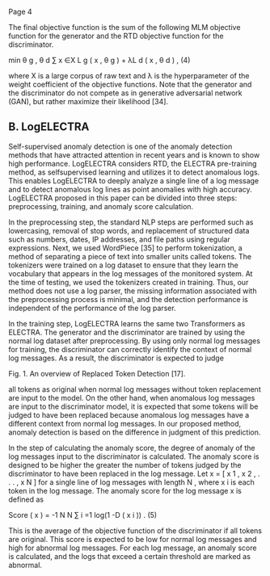 Page 4

The final objective function is the sum of the following MLM objective function for the generator and the RTD objective function for the discriminator.

min θ g , θ d ∑ x ∈X L g ( x , θ g ) + λL d ( x , θ d ) , (4)

where X is a large corpus of raw text and λ is the hyperparameter of the weight coefficient of the objective functions. Note that the generator and the discriminator do not compete as in generative adversarial network (GAN), but rather maximize their likelihood [34].

## B. LogELECTRA

Self-supervised anomaly detection is one of the anomaly detection methods that have attracted attention in recent years and is known to show high performance. LogELECTRA considers RTD, the ELECTRA pre-training method, as selfsupervised learning and utilizes it to detect anomalous logs. This enables LogELECTRA to deeply analyze a single line of a log message and to detect anomalous log lines as point anomalies with high accuracy. LogELECTRA proposed in this paper can be divided into three steps: preprocessing, training, and anomaly score calculation.

In the preprocessing step, the standard NLP steps are performed such as lowercasing, removal of stop words, and replacement of structured data such as numbers, dates, IP addresses, and file paths using regular expressions. Next, we used WordPiece [35] to perform tokenization, a method of separating a piece of text into smaller units called tokens. The tokenizers were trained on a log dataset to ensure that they learn the vocabulary that appears in the log messages of the monitored system. At the time of testing, we used the tokenizers created in training. Thus, our method does not use a log parser, the missing information associated with the preprocessing process is minimal, and the detection performance is independent of the performance of the log parser.

In the training step, LogELECTRA learns the same two Transformers as ELECTRA. The generator and the discriminator are trained by using the normal log dataset after preprocessing. By using only normal log messages for training, the discriminator can correctly identify the context of normal log messages. As a result, the discriminator is expected to judge

Fig. 1. An overview of Replaced Token Detection [17].

<!-- image -->

all tokens as original when normal log messages without token replacement are input to the model. On the other hand, when anomalous log messages are input to the discriminator model, it is expected that some tokens will be judged to have been replaced because anomalous log messages have a different context from normal log messages. In our proposed method, anomaly detection is based on the difference in judgment of this prediction.

In the step of calculating the anomaly score, the degree of anomaly of the log messages input to the discriminator is calculated. The anomaly score is designed to be higher the greater the number of tokens judged by the discriminator to have been replaced in the log message. Let x = [ x 1 , x 2 , . . . , x N ] for a single line of log messages with length N , where x i is each token in the log message. The anomaly score for the log message x is defined as

Score ( x ) = -1 N N ∑ i =1 log(1 -D ( x i )) . (5)

This is the average of the objective function of the discriminator if all tokens are original. This score is expected to be low for normal log messages and high for abnormal log messages. For each log message, an anomaly score is calculated, and the logs that exceed a certain threshold are marked as abnormal.